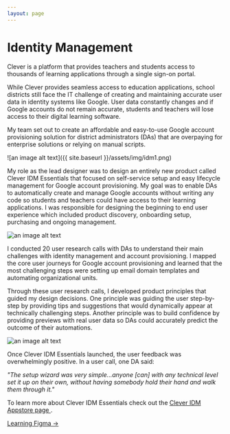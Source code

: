 ```yaml
---
layout: page
---
```



# Identity Management

Clever is a platform that provides teachers and students access to thousands of learning applications through a single sign-on portal.

While Clever provides seamless access to education applications, school districts still face the IT challenge of creating and maintaining accurate user data in identity systems like Google. User data constantly changes and if Google accounts do not remain accurate, students and teachers will lose access to their digital learning software.

My team set out to create an affordable and easy-to-use Google account provisioning solution for district administrators (DAs) that are overpaying for enterprise solutions or relying on manual scripts.

![an image alt text]({{ site.baseurl }}/assets/img/idm1.png)

My role as the lead designer was to design an entirely new product called Clever IDM Essentials that focused on self-service setup and easy lifecycle management for Google account provisioning. My goal was to enable DAs to automatically create and manage Google accounts without writing any code so students and teachers could have access to their learning applications. I was responsible for designing the beginning to end user experience which included product discovery, onboarding setup, purchasing and ongoing management.

![an image alt text]({{base.siteurl}}/assets/img/idm2.png)

I conducted 20 user research calls with DAs to understand their main challenges with identity management and account provisioning. I mapped the core user journeys for Google account provisioning and learned that the most challenging steps were setting up email domain templates and automating organizational units.  

Through these user research calls, I developed product principles that guided my design decisions. One principle was guiding the user step-by-step by providing tips and suggestions that would dynamically appear at technically challenging steps. Another principle was to build confidence by providing previews with real user data so DAs could accurately predict the outcome of their automations.

![an image alt text]({{base.siteurl}}/assets/img/idm3.png)

Once Clever IDM Essentials launched, the user feedback was overwhelmingly positive. In a user call, one DA said:

_"The setup wizard was very simple...anyone [can] with any technical level set it up on their own, without having somebody hold their hand and walk them through it."_

To learn more about Clever IDM Essentials check out the
<a href=" https://clever.com/appstore/clever-idm" target="_blank">Clever IDM Appstore page </a>.


<div class="center mt4">
  <a href="/projects/figma"> Learning Figma → </a>
</div>
